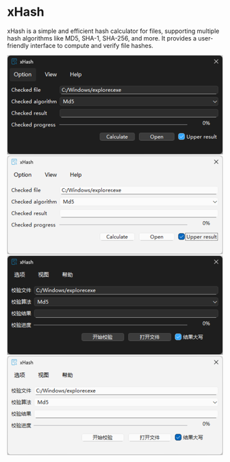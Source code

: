 ﻿# xHash

xHash is a simple and efficient hash calculator for files, supporting multiple hash algorithms like MD5, SHA-1, SHA-256, and more. It provides a user-friendly interface to compute and verify file hashes.

![xHash](docs/en-b.png)
![xHash](docs/en-l.png)
![xHash](docs/zh_CN-b.png)
![xHash](docs/zh_CN-l.png)
